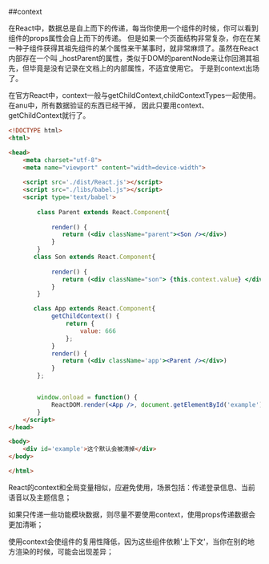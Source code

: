 ##context

在React中，数据总是自上而下的传递，每当你使用一个组件的时候，你可以看到组件的props属性会自上而下的传递。
但是如果一个页面结构非常复杂，你在在某一种子组件获得其祖先组件的某个属性来干某事时，就非常麻烦了。虽然在React内部存在一个叫
_hostParent的属性，类似于DOM的parentNode来让你回溯其祖先，但毕竟是没有记录在文档上的内部属性，不适宜使用它。
于是到context出场了。

在官方React中，context一般与getChildContext,childContextTypes一起使用。在anu中，所有数据验证的东西已经干掉，
因此只要用context、getChildContext就行了。

```html
<!DOCTYPE html>
<html>

<head>
    <meta charset="utf-8">
    <meta name="viewport" content="width=device-width">
   
    <script src='./dist/React.js'></script>
    <script src="./libs/babel.js"></script>
    <script type='text/babel'>
  
        class Parent extends React.Component{
        
            render() {
    	       return (<div className="parent"><Son /></div>)
            }
        }
       class Son extends React.Component{
        
            render() {
    	       return (<div className="son"> {this.context.value} </div>)
            }
        }

       class App extends React.Component{
            getChildContext() {
                return {
                    value: 666
                };
            }
            render() {
    	       return (<div className='app'><Parent /></div>)
            }
        };


        window.onload = function() {
            ReactDOM.render(<App />, document.getElementById('example'));
        }
    </script>
</head>

<body>
    <div id='example'>这个默认会被清掉</div>
</body>

</html>


```


React的context和全局变量相似，应避免使用，场景包括：传递登录信息、当前语音以及主题信息；

如果只传递一些功能模块数据，则尽量不要使用context，使用props传递数据会更加清晰；

使用context会使组件的复用性降低，因为这些组件依赖'上下文'，当你在别的地方渲染的时候，可能会出现差异；